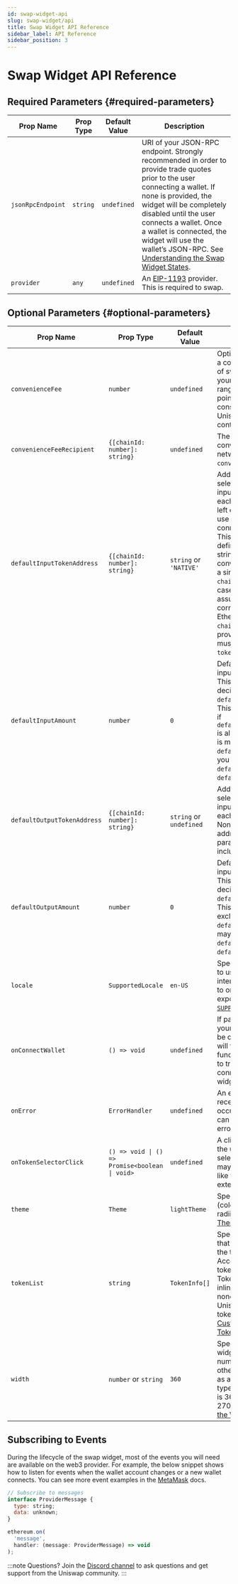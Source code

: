 ```yaml
---
id: swap-widget-api
slug: swap-widget/api
title: Swap Widget API Reference
sidebar_label: API Reference
sidebar_position: 3
---
```


# Swap Widget API Reference

<div className="widget-api">

## Required Parameters {#required-parameters}

| Prop Name         | Prop Type | Default Value | Description                                                                                                                                                                                                                                                                                                                                                                              |
| ----------------- | --------- | ------------- | ---------------------------------------------------------------------------------------------------------------------------------------------------------------------------------------------------------------------------------------------------------------------------------------------------------------------------------------------------------------------------------------- |
| `jsonRpcEndpoint` | `string`  | `undefined`   | URI of your JSON-RPC endpoint. Strongly recommended in order to provide trade quotes prior to the user connecting a wallet. If none is provided, the widget will be completely disabled until the user connects a wallet. Once a wallet is connected, the widget will use the wallet’s JSON-RPC. See [Understanding the Swap Widget States](../swap-widget#understanding-widget-states). |
| `provider`        | `any`     | `undefined`   | An [EIP-1193](https://eips.ethereum.org/EIPS/eip-1193) provider. This is required to swap.                                                                                                                                                                                                                                                                                               |

## Optional Parameters {#optional-parameters}

| Prop Name                   | Prop Type                     | Default Value           | Description                                                                                                                                                                                                                                                                                                                                                                                                                                                                                                                          |
| --------------------------- | ----------------------------- | ----------------------- | ------------------------------------------------------------------------------------------------------------------------------------------------------------------------------------------------------------------------------------------------------------------------------------------------------------------------------------------------------------------------------------------------------------------------------------------------------------------------------------------------------------------------------------ |
| `convenienceFee`            | `number`                      | `undefined`             | Optionally, you may charge a convenience fee on top of swaps executed through your web app. The allowed range is 1 to 100 basis points (inclusive of 100) consistent with the Uniswap v3 Periphery contract.                                                                                                                                                                                                                                                                                                                         |
| `convenienceFeeRecipient`   | `{[chainId: number]: string}` | `undefined`             | The address to receive the convenience fee on each network. Required if `convenienceFee` is provided.                                                                                                                                                                                                                                                                                                                                                                                                                                |
| `defaultInputTokenAddress`  | `{[chainId: number]: string}` | `string` or `'NATIVE'`  | Address of the token to be selected by default in the input field (e.g. USDC) for each network chain ID. If left empty the widget will use the native token of the connected chain as default. This can be explicitly defined by the special string `'NATIVE'`. For convenience you may pass a single string instead of a `chainId` mapping. In this case, the widget will assume that string corresponds to an L1 Ethereum address with `chaindId=1`. Any addresses provided in this parameter must be included in the `tokenList`. |
| `defaultInputAmount`   | `number`                      | `0`                     | Default amount for the input field (e.g. 1 ETH). This value will respect the decimals of the `defaultInputTokenAddress`. This parameter is valid only if `defaultInputTokenAddress` is also set. This parameter is mutually exclusive with `defaultOutputAmount`, so you may set only one of `defaultInputAmount` and `defaultOutputAmount`.                                                                                                                                                                          |
| `defaultOutputTokenAddress` | `{[chainId: number]: string}` | `string` or `undefined` | Address of the token to be selected by default in the input field (e.g. USDC) for each network chain ID. None if left empty. Any addresses provided in this parameter must be included in the `tokenList`.                                                                                                                                                                                                                                                                                                                           |
| `defaultOutputAmount`  | `number`                      | `0`                     | Default amount for the input field (e.g. 100 USDC). This value will respect the decimals of the `defaultOutputTokenAddress`. This parameter is mutually exclusive with `defaultInputAmount`, so you may set only one of `defaultInputAmount` and `defaultOutputAmount`.                                                                                                                                                                                                                                               |
| `locale`                    | `SupportedLocale`             | `en-US`                 | Specifies an explicit locale to use for the widget interface. This can be set to one of the values exported by the library in [`SUPPORTED_LOCALES`](https://github.com/Uniswap/widgets/blob/main/src/constants/locales.ts).                                                                                                                                                                                                                                                                                                        |
| `onConnectWallet`           | `() => void`                  | `undefined`             | If passed, the “Connect your wallet” message will be clickable, and clicking it will trigger this handler function. This can be used to trigger your own wallet connection flow from the widget.                                                                                                                                                                                                                                                                                                                                     |
| `onError`                   | `ErrorHandler`                | `undefined`             | An error handler which receives any errors that occur in the widget. This can be used for collecting error metrics.                                                                                                                                                                                                                                                                                                                                                                                                                  |
| `onTokenSelectorClick` | `() => void \| () => Promise<boolean \| void>` | `undefined` | A click handler fired when the user clicks on the token selector dropdown. This may be useful if you would like to utilize your own external token selector UI.                                                                                                                                                                                                                                                                                                                                                                                                                  |
| `theme`                     | `Theme`                       | `lightTheme`            | Specifies a custom theme (colors, font, and border radii). See [Customizing the Theme](../swap-widget#customizing-theme).                                                                                                                                                                                                                                                                                                                                                                                                            |
| `tokenList`                 | `string`                      | `TokenInfo[]`           | Specifies the set of tokens that appear by default in the token selector list. Accepts either a URI of a token list as defined by the Token Lists standard, or an inline array of tokens. If none is provided, the Uniswap Labs default token list will be used. See [Customizing the Default Token List](../swap-widget#customizing-default-token-list).                                                                                                                                                                            |
| `width`                     | `number` or `string`          | `360`                   | Specifies the width of the widget. If specified as a number, this is in pixels; otherwise, it is interpreted as a CSS `<length>` data type. Recommended width is 360px. Minimum width is 270px. See [Customizing the Width](../swap-widget#customizing-width).                                                                                                                                                                                                                                                                       |

## Subscribing to Events

During the lifecycle of the swap widget, most of the events you will need are available on the web3 provider. For example, the below snippet shows how to listen for events when the wallet account changes or a new wallet connects. You can see more event examples in the [MetaMask](https://docs.metamask.io/guide/ethereum-provider.html) docs.

```js
// Subscribe to messages
interface ProviderMessage {
  type: string;
  data: unknown;
}

ethereum.on(
  'message',
  handler: (message: ProviderMessage) => void
);
```

</div>

:::note Questions?
Join the [Discord channel](https://discord.com/channels/597638925346930701/941447445844463676) to ask questions and get support from the Uniswap community.
:::
